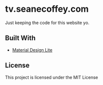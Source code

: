# tv.seanecoffey.com
Just keeping the code for this website yo.

## Built With

* [Material Design Lite](https://getmdl.io)

## License

This project is licensed under the MIT License
